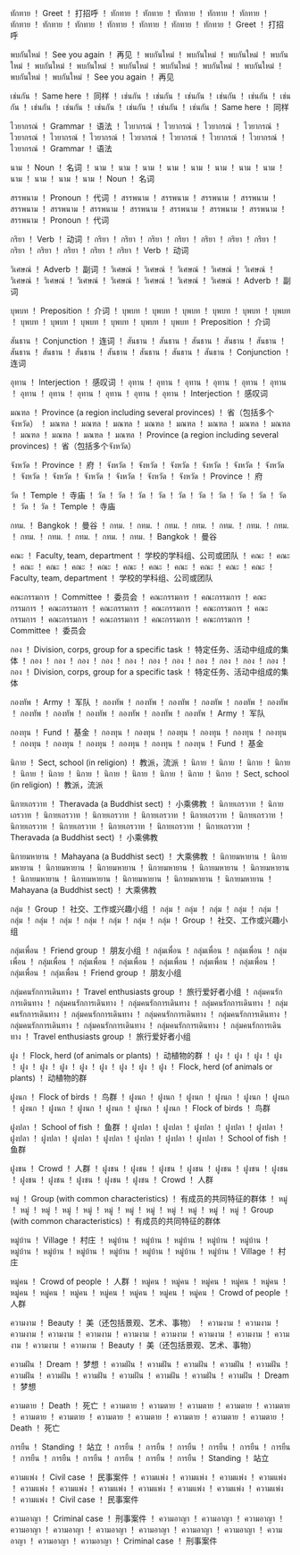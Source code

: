 ทักทาย	！	Greet	！	打招呼	！	ทักทาย	！	ทักทาย	！	ทักทาย	！	ทักทาย	！	ทักทาย	！	ทักทาย	！	ทักทาย	！	ทักทาย	！	ทักทาย	！	ทักทาย	！	ทักทาย	！	ทักทาย	！	Greet	！	打招呼

พบกันใหม่	！	See you again	！	再见	！	พบกันใหม่	！	พบกันใหม่	！	พบกันใหม่	！	พบกันใหม่	！	พบกันใหม่	！	พบกันใหม่	！	พบกันใหม่	！	พบกันใหม่	！	พบกันใหม่	！	พบกันใหม่	！	พบกันใหม่	！	พบกันใหม่	！	See you again	！	再见

เช่นกัน	！	Same here	！	同样	！	เช่นกัน	！	เช่นกัน	！	เช่นกัน	！	เช่นกัน	！	เช่นกัน	！	เช่นกัน	！	เช่นกัน	！	เช่นกัน	！	เช่นกัน	！	เช่นกัน	！	เช่นกัน	！	เช่นกัน	！	Same here	！	同样

ไวยากรณ์	！	Grammar	！	语法	！	ไวยากรณ์	！	ไวยากรณ์	！	ไวยากรณ์	！	ไวยากรณ์	！	ไวยากรณ์	！	ไวยากรณ์	！	ไวยากรณ์	！	ไวยากรณ์	！	ไวยากรณ์	！	ไวยากรณ์	！	ไวยากรณ์	！	ไวยากรณ์	！	Grammar	！	语法

นาม	！	Noun	！	名词	！	นาม	！	นาม	！	นาม	！	นาม	！	นาม	！	นาม	！	นาม	！	นาม	！	นาม	！	นาม	！	นาม	！	นาม	！	Noun	！	名词

สรรพนาม	！	Pronoun	！	代词	！	สรรพนาม	！	สรรพนาม	！	สรรพนาม	！	สรรพนาม	！	สรรพนาม	！	สรรพนาม	！	สรรพนาม	！	สรรพนาม	！	สรรพนาม	！	สรรพนาม	！	สรรพนาม	！	สรรพนาม	！	Pronoun	！	代词

กริยา	！	Verb	！	动词	！	กริยา	！	กริยา	！	กริยา	！	กริยา	！	กริยา	！	กริยา	！	กริยา	！	กริยา	！	กริยา	！	กริยา	！	กริยา	！	กริยา	！	Verb	！	动词

วิเศษณ์	！	Adverb	！	副词	！	วิเศษณ์	！	วิเศษณ์	！	วิเศษณ์	！	วิเศษณ์	！	วิเศษณ์	！	วิเศษณ์	！	วิเศษณ์	！	วิเศษณ์	！	วิเศษณ์	！	วิเศษณ์	！	วิเศษณ์	！	วิเศษณ์	！	Adverb	！	副词

บุพบท	！	Preposition	！	介词	！	บุพบท	！	บุพบท	！	บุพบท	！	บุพบท	！	บุพบท	！	บุพบท	！	บุพบท	！	บุพบท	！	บุพบท	！	บุพบท	！	บุพบท	！	บุพบท	！	Preposition	！	介词

สันธาน	！	Conjunction	！	连词	！	สันธาน	！	สันธาน	！	สันธาน	！	สันธาน	！	สันธาน	！	สันธาน	！	สันธาน	！	สันธาน	！	สันธาน	！	สันธาน	！	สันธาน	！	สันธาน	！	Conjunction	！	连词

อุทาน	！	Interjection	！	感叹词	！	อุทาน	！	อุทาน	！	อุทาน	！	อุทาน	！	อุทาน	！	อุทาน	！	อุทาน	！	อุทาน	！	อุทาน	！	อุทาน	！	อุทาน	！	อุทาน	！	Interjection	！	感叹词

มณฑล	！	Province (a region including several provinces)	！	省（包括多个จังหวัด）	！	มณฑล	！	มณฑล	！	มณฑล	！	มณฑล	！	มณฑล	！	มณฑล	！	มณฑล	！	มณฑล	！	มณฑล	！	มณฑล	！	มณฑล	！	มณฑล	！	Province (a region including several provinces)	！	省（包括多个จังหวัด）

จังหวัด	！	Province	！	府	！	จังหวัด	！	จังหวัด	！	จังหวัด	！	จังหวัด	！	จังหวัด	！	จังหวัด	！	จังหวัด	！	จังหวัด	！	จังหวัด	！	จังหวัด	！	จังหวัด	！	จังหวัด	！	Province	！	府

วัด	！	Temple	！	寺庙	！	วัด	！	วัด	！	วัด	！	วัด	！	วัด	！	วัด	！	วัด	！	วัด	！	วัด	！	วัด	！	วัด	！	วัด	！	Temple	！	寺庙

กทม.	！	Bangkok	！	曼谷	！	กทม.	！	กทม.	！	กทม.	！	กทม.	！	กทม.	！	กทม.	！	กทม.	！	กทม.	！	กทม.	！	กทม.	！	กทม.	！	กทม.	！	Bangkok	！	曼谷

คณะ	！	Faculty, team, department	！	学校的学科组、公司或团队	！	คณะ	！	คณะ	！	คณะ	！	คณะ	！	คณะ	！	คณะ	！	คณะ	！	คณะ	！	คณะ	！	คณะ	！	คณะ	！	คณะ	！	Faculty, team, department	！	学校的学科组、公司或团队

คณะกรรมการ	！	Committee	！	委员会	！	คณะกรรมการ	！	คณะกรรมการ	！	คณะกรรมการ	！	คณะกรรมการ	！	คณะกรรมการ	！	คณะกรรมการ	！	คณะกรรมการ	！	คณะกรรมการ	！	คณะกรรมการ	！	คณะกรรมการ	！	คณะกรรมการ	！	คณะกรรมการ	！	Committee	！	委员会

กอง	！	Division, corps, group for a specific task	！	特定任务、活动中组成的集体	！	กอง	！	กอง	！	กอง	！	กอง	！	กอง	！	กอง	！	กอง	！	กอง	！	กอง	！	กอง	！	กอง	！	กอง	！	Division, corps, group for a specific task	！	特定任务、活动中组成的集体

กองทัพ	！	Army	！	军队	！	กองทัพ	！	กองทัพ	！	กองทัพ	！	กองทัพ	！	กองทัพ	！	กองทัพ	！	กองทัพ	！	กองทัพ	！	กองทัพ	！	กองทัพ	！	กองทัพ	！	กองทัพ	！	Army	！	军队

กองทุน	！	Fund	！	基金	！	กองทุน	！	กองทุน	！	กองทุน	！	กองทุน	！	กองทุน	！	กองทุน	！	กองทุน	！	กองทุน	！	กองทุน	！	กองทุน	！	กองทุน	！	กองทุน	！	Fund	！	基金

นิกาย	！	Sect, school (in religion)	！	教派，流派	！	นิกาย	！	นิกาย	！	นิกาย	！	นิกาย	！	นิกาย	！	นิกาย	！	นิกาย	！	นิกาย	！	นิกาย	！	นิกาย	！	นิกาย	！	นิกาย	！	Sect, school (in religion)	！	教派，流派

นิกายเถรวาท	！	Theravada (a Buddhist sect)	！	小乘佛教	！	นิกายเถรวาท	！	นิกายเถรวาท	！	นิกายเถรวาท	！	นิกายเถรวาท	！	นิกายเถรวาท	！	นิกายเถรวาท	！	นิกายเถรวาท	！	นิกายเถรวาท	！	นิกายเถรวาท	！	นิกายเถรวาท	！	นิกายเถรวาท	！	นิกายเถรวาท	！	Theravada (a Buddhist sect)	！	小乘佛教

นิกายมหายาน	！	Mahayana (a Buddhist sect)	！	大乘佛教	！	นิกายมหายาน	！	นิกายมหายาน	！	นิกายมหายาน	！	นิกายมหายาน	！	นิกายมหายาน	！	นิกายมหายาน	！	นิกายมหายาน	！	นิกายมหายาน	！	นิกายมหายาน	！	นิกายมหายาน	！	นิกายมหายาน	！	นิกายมหายาน	！	Mahayana (a Buddhist sect)	！	大乘佛教

กลุ่ม	！	Group	！	社交、工作或兴趣小组	！	กลุ่ม	！	กลุ่ม	！	กลุ่ม	！	กลุ่ม	！	กลุ่ม	！	กลุ่ม	！	กลุ่ม	！	กลุ่ม	！	กลุ่ม	！	กลุ่ม	！	กลุ่ม	！	กลุ่ม	！	Group	！	社交、工作或兴趣小组

กลุ่มเพื่อน	！	Friend group	！	朋友小组	！	กลุ่มเพื่อน	！	กลุ่มเพื่อน	！	กลุ่มเพื่อน	！	กลุ่มเพื่อน	！	กลุ่มเพื่อน	！	กลุ่มเพื่อน	！	กลุ่มเพื่อน	！	กลุ่มเพื่อน	！	กลุ่มเพื่อน	！	กลุ่มเพื่อน	！	กลุ่มเพื่อน	！	กลุ่มเพื่อน	！	Friend group	！	朋友小组

กลุ่มคนรักการเดินทาง	！	Travel enthusiasts group	！	旅行爱好者小组	！	กลุ่มคนรักการเดินทาง	！	กลุ่มคนรักการเดินทาง	！	กลุ่มคนรักการเดินทาง	！	กลุ่มคนรักการเดินทาง	！	กลุ่มคนรักการเดินทาง	！	กลุ่มคนรักการเดินทาง	！	กลุ่มคนรักการเดินทาง	！	กลุ่มคนรักการเดินทาง	！	กลุ่มคนรักการเดินทาง	！	กลุ่มคนรักการเดินทาง	！	กลุ่มคนรักการเดินทาง	！	กลุ่มคนรักการเดินทาง	！	Travel enthusiasts group	！	旅行爱好者小组

ฝูง	！	Flock, herd (of animals or plants)	！	动植物的群	！	ฝูง	！	ฝูง	！	ฝูง	！	ฝูง	！	ฝูง	！	ฝูง	！	ฝูง	！	ฝูง	！	ฝูง	！	ฝูง	！	ฝูง	！	ฝูง	！	Flock, herd (of animals or plants)	！	动植物的群

ฝูงนก	！	Flock of birds	！	鸟群	！	ฝูงนก	！	ฝูงนก	！	ฝูงนก	！	ฝูงนก	！	ฝูงนก	！	ฝูงนก	！	ฝูงนก	！	ฝูงนก	！	ฝูงนก	！	ฝูงนก	！	ฝูงนก	！	ฝูงนก	！	Flock of birds	！	鸟群

ฝูงปลา	！	School of fish	！	鱼群	！	ฝูงปลา	！	ฝูงปลา	！	ฝูงปลา	！	ฝูงปลา	！	ฝูงปลา	！	ฝูงปลา	！	ฝูงปลา	！	ฝูงปลา	！	ฝูงปลา	！	ฝูงปลา	！	ฝูงปลา	！	ฝูงปลา	！	School of fish	！	鱼群

ฝูงชน	！	Crowd	！	人群	！	ฝูงชน	！	ฝูงชน	！	ฝูงชน	！	ฝูงชน	！	ฝูงชน	！	ฝูงชน	！	ฝูงชน	！	ฝูงชน	！	ฝูงชน	！	ฝูงชน	！	ฝูงชน	！	ฝูงชน	！	Crowd	！	人群

หมู่	！	Group (with common characteristics)	！	有成员的共同特征的群体	！	หมู่	！	หมู่	！	หมู่	！	หมู่	！	หมู่	！	หมู่	！	หมู่	！	หมู่	！	หมู่	！	หมู่	！	หมู่	！	หมู่	！	Group (with common characteristics)	！	有成员的共同特征的群体

หมู่บ้าน	！	Village	！	村庄	！	หมู่บ้าน	！	หมู่บ้าน	！	หมู่บ้าน	！	หมู่บ้าน	！	หมู่บ้าน	！	หมู่บ้าน	！	หมู่บ้าน	！	หมู่บ้าน	！	หมู่บ้าน	！	หมู่บ้าน	！	หมู่บ้าน	！	หมู่บ้าน	！	Village	！	村庄

หมู่คน	！	Crowd of people	！	人群	！	หมู่คน	！	หมู่คน	！	หมู่คน	！	หมู่คน	！	หมู่คน	！	หมู่คน	！	หมู่คน	！	หมู่คน	！	หมู่คน	！	หมู่คน	！	หมู่คน	！	หมู่คน	！	Crowd of people	！	人群

ความงาม	！	Beauty	！	美（还包括景观、艺术、事物）	！	ความงาม	！	ความงาม	！	ความงาม	！	ความงาม	！	ความงาม	！	ความงาม	！	ความงาม	！	ความงาม	！	ความงาม	！	ความงาม	！	ความงาม	！	ความงาม	！	Beauty	！	美（还包括景观、艺术、事物）

ความฝัน	！	Dream	！	梦想	！	ความฝัน	！	ความฝัน	！	ความฝัน	！	ความฝัน	！	ความฝัน	！	ความฝัน	！	ความฝัน	！	ความฝัน	！	ความฝัน	！	ความฝัน	！	ความฝัน	！	ความฝัน	！	Dream	！	梦想

ความตาย	！	Death	！	死亡	！	ความตาย	！	ความตาย	！	ความตาย	！	ความตาย	！	ความตาย	！	ความตาย	！	ความตาย	！	ความตาย	！	ความตาย	！	ความตาย	！	ความตาย	！	ความตาย	！	Death	！	死亡

การยืน	！	Standing	！	站立	！	การยืน	！	การยืน	！	การยืน	！	การยืน	！	การยืน	！	การยืน	！	การยืน	！	การยืน	！	การยืน	！	การยืน	！	การยืน	！	การยืน	！	Standing	！	站立

ความแพ่ง	！	Civil case	！	民事案件	！	ความแพ่ง	！	ความแพ่ง	！	ความแพ่ง	！	ความแพ่ง	！	ความแพ่ง	！	ความแพ่ง	！	ความแพ่ง	！	ความแพ่ง	！	ความแพ่ง	！	ความแพ่ง	！	ความแพ่ง	！	ความแพ่ง	！	Civil case	！	民事案件

ความอาญา	！	Criminal case	！	刑事案件	！	ความอาญา	！	ความอาญา	！	ความอาญา	！	ความอาญา	！	ความอาญา	！	ความอาญา	！	ความอาญา	！	ความอาญา	！	ความอาญา	！	ความอาญา	！	ความอาญา	！	ความอาญา	！	Criminal case	！	刑事案件
